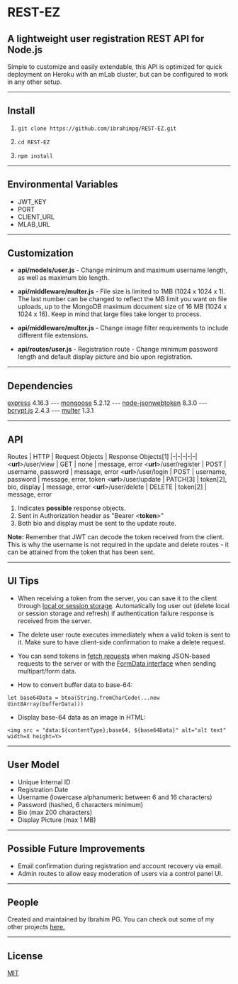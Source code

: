 # REST-EZ

## A lightweight user registration REST API for Node.js

Simple to customize and easily extendable, this API is optimized for quick deployment on Heroku with an mLab cluster, but can be configured to work in any other setup.

---

## Install

1. `git clone https://github.com/ibrahimpg/REST-EZ.git`

2. `cd REST-EZ`

3. `npm install`

---

## Environmental Variables

* JWT_KEY
* PORT
* CLIENT_URL
* MLAB_URL

---

## Customization

* **api/models/user.js** - Change minimum and maximum username length, as well as maximum bio length.

* **api/middleware/multer.js** - File size is limited to 1MB (1024 x 1024 x 1). The last number can be changed to reflect the MB limit you want on file uploads, up to the MongoDB maximum document size of 16 MB (1024 x 1024 x 16). Keep in mind that large files take longer to process.

* **api/middleware/multer.js** - Change image filter requirements to include different file extensions.

* **api/routes/user.js** - Registration route - Change minimum password length and default display picture and bio upon registration.

---

## Dependencies

[express](https://github.com/expressjs/express) 4.16.3 --- [mongoose](https://github.com/Automattic/mongoose) 5.2.12 --- [node-jsonwebtoken](https://github.com/auth0/node-jsonwebtoken) 8.3.0 --- [bcrypt.js](https://github.com/dcodeIO/bcrypt.js) 2.4.3 --- [multer](https://github.com/expressjs/multer) 1.3.1

---

## API

Routes | HTTP | Request Objects | Response Objects[1]
|-|-|-|-|-|
<**url**>/user/view | GET | none | message, error
<**url**>/user/register | POST | username, password | message, error
<**url**>/user/login | POST | username, password | message, error, token
<**url**>/user/update | PATCH[3] | token[2], bio, display | message, error
<**url**>/user/delete | DELETE | token[2] | message, error

1. Indicates **possible** response objects.
2. Sent in Authorization header as "Bearer <**token**>"
3. Both bio and display must be sent to the update route.

**Note:** Remember that JWT can decode the token received from the client. This is why the username is not required in the update and delete routes - it can be attained from the token that has been sent.

---

## UI Tips

* When receiving a token from the server, you can save it to the client through [local or session storage](https://www.w3schools.com/html/html5_webstorage.asp). Automatically log user out (delete local or session storage and refresh) if authentication failure response is received from the server. 

* The delete user route executes immediately when a valid token is sent to it. Make sure to have client-side confirmation to make a delete request.

* You can send tokens in [fetch requests](https://developer.mozilla.org/en-US/docs/Web/API/Fetch_API) when making JSON-based requests to the server or with the [FormData interface](https://developer.mozilla.org/en-US/docs/Web/API/FormData) when sending multipart/form data.

* How to convert buffer data to base-64:

`let base64Data = btoa(String.fromCharCode(...new Uint8Array(bufferData)))`

* Display base-64 data as an image in HTML:

`<img src = "data:${contentType};base64, ${base64Data}" alt="alt text" width=X height=Y>`

---

## User Model

* Unique Internal ID
* Registration Date
* Username (lowercase alphanumeric between 6 and 16 characters)
* Password (hashed, 6 characters minimum)
* Bio (max 200 characters)
* Display Picture (max 1 MB)

---

## Possible Future Improvements

* Email confirmation during registration and account recovery via email.
* Admin routes to allow easy moderation of users via a control panel UI.

---

## People

Created and maintained by Ibrahim PG. You can check out some of my other projects [here.](https://ibrahimpg.com)

---

## License

[MIT](https://github.com/ibrahimpg/REST-EZ/blob/master/LICENSE)